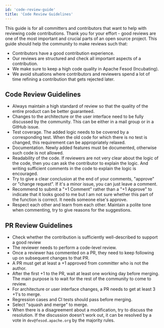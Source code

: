 ```yaml
---
id: 'code-review-guide'
title: 'Code Review Guidelines'
---
```


This guide is for all committers and contributors that want to help with reviewing code contributions. Thank you for your effort - good reviews are one of the most important and crucial parts of an open source project. This guide should help the community to make reviews such that:

- Contributors have a good contribution experience.
- Our reviews are structured and check all important aspects of a contribution.
- We make sure to keep a high code quality in Apache Fesod (Incubating).
- We avoid situations where contributors and reviewers spend a lot of time refining a contribution that gets rejected later.

## Code Review Guidelines

- Always maintain a high standard of review so that the quality of the entire product can be better guaranteed.
- Changes to the architecture or the user interface need to be fully discussed by the community. This can be either in a mail group or in a GitHub issue.
- Test coverage. The added logic needs to be covered by a corresponding test. When the old code for which there is no test is changed, this requirement can be appropriately relaxed.
- Documentation. Newly added features must be documented, otherwise such code is not allowed.
- Readability of the code. If reviewers are not very clear about the logic of the code, then you can ask the contributor to explain the logic. And writing sufficient comments in the code to explain the logic is encouraged.
- Try to give a clear conclusion at the end of your comments, "approve" or "change request". If it's a minor issue, you can just leave a comment.
- Recommend to submit a "+1 Comment" rather than a "+1 Approve" to indicate that it looks good to me but I am not sure whether this part of the function is correct. It needs someone else's approve.
- Respect each other and learn from each other. Maintain a polite tone when commenting, try to give reasons for the suggestions.

## PR Review Guidelines

- Check whether the contribution is sufficiently well-described to support a good review
- The reviewer needs to perform a code-level review.
- Once a reviewer has commented on a PR, they need to keep following up on subsequent changes to that PR.
- A PR must get at least a +1 approved from committer who is not the author.
- After the first +1 to the PR, wait at least one working day before merging. The main purpose is to wait for the rest of the community to come to review.
- For architecture or user interface changes, a PR needs to get at least 3 +1's to merge.
- Regression cases and CI tests should pass before merging.
- Select "squash and merge" to merge.
- When there is a disagreement about a modification, try to discuss the resolution. If the discussion doesn't work out, it can be resolved by a vote in `dev@fesod.apache.org` by the majority rules.
